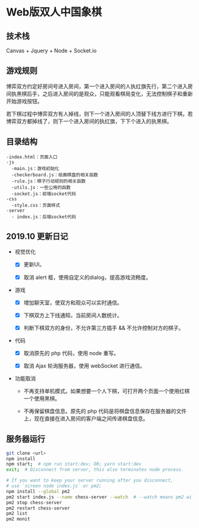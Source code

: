 # Web版双人中国象棋  

## 技术栈

Canvas + Jquery + Node + Socket.io

## 游戏规则

博弈双方约定好房间号进入房间，第一个进入房间的人执红旗先行，第二个进入房间执黑棋后手，之后进入房间的是观众，只能观看棋局变化，无法控制棋子和重新开始游戏按钮。

若下棋过程中博弈双方有人掉线，则下一个进入房间的人顶替下线方进行下棋。若博弈双方都掉线了，则下一个进入房间的执红旗，下下个进入的执黑棋。

## 目录结构

```
-index.html：页面入口
-js
  -main.js：游戏初始化
  -checkerboard.js：绘画棋盘的相关函数
  -rule.js：棋子行动规则的相关函数
  -utils.js：一些公用的函数
  -socket.js：前端socket代码
-css
  -style.css：页面样式
-server
  - index.js：后端socket代码
```

## 2019.10 更新日记

- 视觉优化
  - [x] 更新UI。

  - [x] 取消 alert 框，使用自定义的dialog，提高游戏流畅度。

- 游戏
  - [x] 增加聊天室，使双方和观众可以实时通信。

  - [x] 下棋双方上下线通知，当前房间人数统计。 

  - [x] 判断下棋双方的身份，不允许第三方插手 && 不允许控制对方的棋子。

- 代码
  - [x] 取消原先的 php 代码，使用 node 重写。

  - [x] 取消 Ajax 轮询服务器，使用 webSocket 进行通信。

- 功能取消
  - 不再支持单机模式。如果想要一个人下棋，可打开两个页面一个使用红棋一个使用黑棋。

  - 不再保留棋盘信息。原先的 php 代码是将棋盘信息保存在服务器的文件上，现在直接在进入房间的客户端之间传递棋盘信息。

## 服务器运行

```sh
git clone <url>
npm install
npm start;  # npm run start:dev; OR; yarn start:dev
exit;  # Disconnect from server, this also terminates node process.

# If you want to keep your server running after you disconnect,
# use `screen node index.js` or pm2;
npm install --global pm2
pm2 start index.js --name chess-server --watch  # --watch means pm2 will be resetart automatic when you change the code
pm2 stop chess-server
pm2 restart chess-server
pm2 list
pm2 monit
```